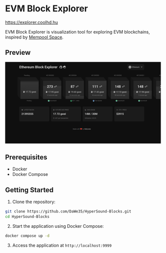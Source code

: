 # EVM Block Explorer

https://explorer.coolhd.hu

EVM Block Explorer is visualization tool for exploring EVM blockchains, inspired by [Mempool Space](https://mempool.space).

## Preview

![Preview](./img/preview.png)

## Prerequisites

- Docker
- Docker Compose

## Getting Started

1. Clone the repository:

``` bash
git clone https://github.com/DaWe35/HyperSound-Blocks.git
cd HyperSound-Blocks
```

2. Start the application using Docker Compose:

```bash
docker compose up -d
```

3. Access the application at `http://localhost:9999`
